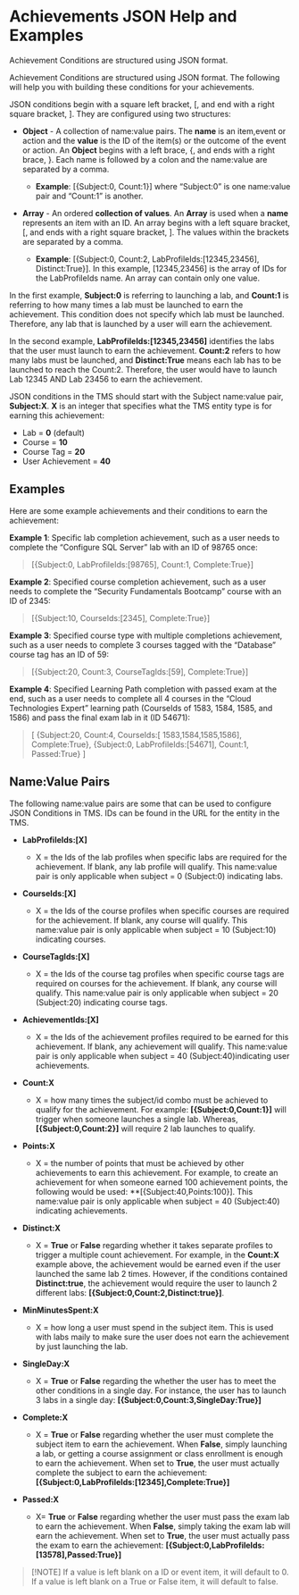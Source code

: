 # Achievements JSON Help and Examples

Achievement Conditions are structured using JSON format. 

Achievement Conditions are structured using JSON format. The following will help you with building these conditions for your achievements.

JSON conditions begin with a square left bracket, [, and end with a right square bracket, ]. They are configured using two structures:

- **Object** - A collection of name:value pairs. The **name** is an item,event or action and the **value** is the ID of the item(s) or the outcome of the event or action. An **Object** begins with a left brace, {, and ends with a right brace, }. Each name is followed by a colon and the name:value are separated by a comma.
    - **Example**: [{Subject:0, Count:1}] where “Subject:0” is one name:value pair and “Count:1” is another.

- **Array** - An ordered **collection of values**. An **Array** is used when a **name** represents an item with an ID. An array begins with a left square bracket, [, and ends with a right square bracket, ]. The values within the brackets are separated by a comma.
    -  **Example**: [{Subject:0, Count:2, LabProfileIds:[12345,23456], Distinct:True}]. In this example, [12345,23456] is the array of IDs for the LabProfileIds name. An array can contain only one value.

In the first example, **Subject:0** is referring to launching a lab, and **Count:1** is referring to how many times a lab must be launched to earn the achievement. This condition does not specify which lab must be launched. Therefore, any lab that is launched by a user will earn the achievement.

In the second example, **LabProfileIds:[12345,23456]** identifies the labs that the user must launch to earn the achievement. **Count:2** refers to how many labs must be launched, and **Distinct:True** means each lab has to be launched to reach the Count:2. Therefore, the user would have to launch Lab 12345 AND Lab 23456 to earn the achievement.

JSON conditions in the TMS should start with the Subject name:value pair, **Subject:X**. **X** is an integer that specifies what the TMS entity type is for earning this achievement:
- Lab = **0** (default)
- Course = **10**
- Course Tag = **20**
- User Achievement = **40**

## Examples
Here are some example achievements and their conditions to earn the achievement:

**Example 1**: Specific lab completion achievement, such as a user needs to complete the “Configure SQL Server” lab with an ID of 98765 once:
> [{Subject:0, LabProfileIds:[98765], Count:1, Complete:True}]

**Example 2**: Specified course completion achievement, such as a user needs to complete the “Security Fundamentals Bootcamp” course with an ID of 2345:
> [{Subject:10, CourseIds:[2345], Complete:True}]

**Example 3**: Specified course type with multiple completions achievement, such as a user needs to complete 3 courses tagged with the “Database” course tag has an ID of 59:
> [{Subject:20, Count:3, CourseTagIds:[59], Complete:True}]

**Example 4**: Specified Learning Path completion with passed exam at the end, such as a user needs to complete all 4 courses in the “Cloud Technologies Expert” learning path (CourseIds of 1583, 1584, 1585, and 1586) and pass the final exam lab in it (ID 54671):

> [
    {Subject:20, Count:4, CourseIds:[ 1583,1584,1585,1586], Complete:True},
    {Subject:0, LabProfileIds:[54671], Count:1, Passed:True}
]

## Name:Value Pairs
The following name:value pairs are some that can be used to configure JSON Conditions in TMS. IDs can be found in the URL for the entity in the TMS.

- **LabProfileIds:[X]**
    - X = the Ids of the lab profiles when specific labs are required for the achievement. If blank, any lab profile will qualify. This name:value pair is only applicable when subject = 0 (Subject:0) indicating labs.

- **CourseIds:[X]**
    - X = the Ids of the course profiles when specific courses are required for the achievement. If blank, any course will qualify. This name:value pair is only applicable when subject = 10 (Subject:10) indicating courses.

- **CourseTagIds:[X]**
    - X = the Ids of the course tag profiles when specific course tags are required on courses for the achievement.  If blank, any course will qualify. This name:value pair is only applicable when subject = 20 (Subject:20) indicating course tags.

- **AchievementIds:[X]**
    - X = the Ids of the achievement profiles required to be earned for this achievement. If blank, any achievement will qualify. This name:value pair is only applicable when subject = 40 (Subject:40)indicating user achievements.

- **Count:X**    
    - X = how many times the subject/id combo must be achieved to qualify for the achievement. For example: **[{Subject:0,Count:1}]** will trigger when someone launches a single lab. Whereas, **[{Subject:0,Count:2}]** will require 2 lab launches to qualify.

- **Points:X**
    - X = the number of points that must be achieved by other achievements to earn this achievement. For example, to create an achievement for when someone earned 100 achievement points, the following would be used: **[{Subject:40,Points:100}]. This name:value pair is only applicable when subject = 40 (Subject:40) indicating achievements.  

- **Distinct:X**
    - X = **True** or **False** regarding whether it takes separate profiles to trigger a multiple count achievement. For example, in the  **Count:X** example above, the achievement would be earned even if the user launched the same lab 2 times. However, if the conditions contained **Distinct:true**, the achievement would require the user to launch 2 different labs: **[{Subject:0,Count:2,Distinct:true}]**. 

 - **MinMinutesSpent:X**
     - X = how long a user must spend in the subject item. This is used with labs maily to make sure the user does not earn the achievement by just launching the lab.

- **SingleDay:X**
    - X = **True** or **False** regarding the whether the user has to meet the other conditions in a single day. For instance, the user has to launch 3 labs in a single day: **[{Subject:0,Count:3,SingleDay:True}]**

- **Complete:X**
    - X = **True** or **False** regarding whether the user must complete the subject item to earn the achievement. When **False**, simply launching a lab, or getting a course assignment or class enrollment is enough to earn the achievement. When set to **True**, the user must actually complete the subject to earn the achievement: **[{Subject:0,LabProfileIds:[12345],Complete:True}]**

- **Passed:X**
    - X= **True** or **False** regarding whether the user must pass the exam lab to earn the achievement. When **False**, simply taking the exam lab will earn the achievement. When set to **True**, the user must actually pass the exam to earn the achievement: **[{Subject:0,LabProfileIds:[13578],Passed:True}]**

> [!NOTE] If a value is left blank on a ID or event item, it will default to 0. If a value is left blank on a True or False item, it will default to false.








    

    






